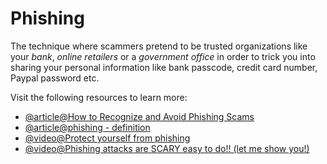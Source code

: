 # Phishing

The technique where scammers pretend to be trusted organizations like your _bank_, _online retailers_ or a _government office_ in order to trick you into sharing your personal information like bank passcode, credit card number, Paypal password etc.

Visit the following resources to learn more:

- [@article@How to Recognize and Avoid Phishing Scams](https://consumer.ftc.gov/articles/how-recognize-and-avoid-phishing-scams)
- [@article@phishing - definition](https://www.techtarget.com/searchsecurity/definition/phishing)
- [@video@Protect yourself from phishing](https://support.microsoft.com/en-us/windows/protect-yourself-from-phishing-0c7ea947-ba98-3bd9-7184-430e1f860a44)
- [@video@Phishing attacks are SCARY easy to do!! (let me show you!)](https://www.youtube.com/watch?v=u9dBGWVwMMA)